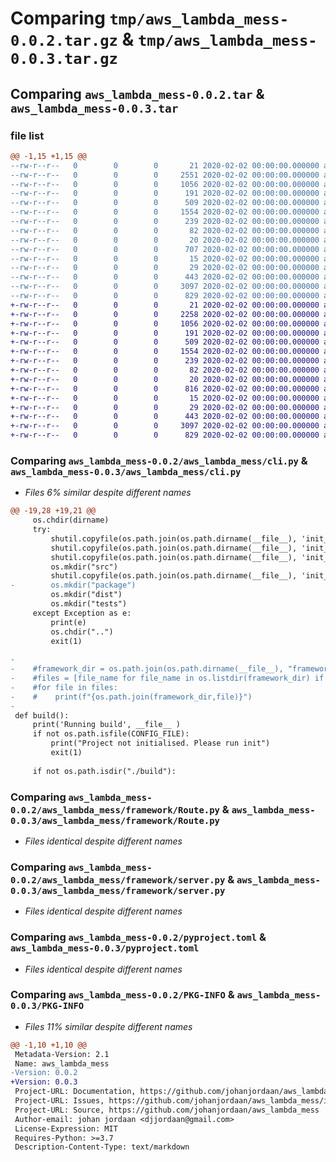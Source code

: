 # Comparing `tmp/aws_lambda_mess-0.0.2.tar.gz` & `tmp/aws_lambda_mess-0.0.3.tar.gz`

## Comparing `aws_lambda_mess-0.0.2.tar` & `aws_lambda_mess-0.0.3.tar`

### file list

```diff
@@ -1,15 +1,15 @@
--rw-r--r--   0        0        0       21 2020-02-02 00:00:00.000000 aws_lambda_mess-0.0.2/aws_lambda_mess/__about__.py
--rw-r--r--   0        0        0     2551 2020-02-02 00:00:00.000000 aws_lambda_mess-0.0.2/aws_lambda_mess/cli.py
--rw-r--r--   0        0        0     1056 2020-02-02 00:00:00.000000 aws_lambda_mess-0.0.2/aws_lambda_mess/framework/Route.py
--rw-r--r--   0        0        0      191 2020-02-02 00:00:00.000000 aws_lambda_mess-0.0.2/aws_lambda_mess/framework/failures.py
--rw-r--r--   0        0        0      509 2020-02-02 00:00:00.000000 aws_lambda_mess-0.0.2/aws_lambda_mess/framework/lambda_dispatcher.py
--rw-r--r--   0        0        0     1554 2020-02-02 00:00:00.000000 aws_lambda_mess-0.0.2/aws_lambda_mess/framework/server.py
--rw-r--r--   0        0        0      239 2020-02-02 00:00:00.000000 aws_lambda_mess-0.0.2/aws_lambda_mess/framework/success.py
--rw-r--r--   0        0        0       82 2020-02-02 00:00:00.000000 aws_lambda_mess-0.0.2/aws_lambda_mess/init_files/.aws_lambda_mess.json
--rw-r--r--   0        0        0       20 2020-02-02 00:00:00.000000 aws_lambda_mess-0.0.2/aws_lambda_mess/init_files/.gitignore
--rw-r--r--   0        0        0      707 2020-02-02 00:00:00.000000 aws_lambda_mess-0.0.2/aws_lambda_mess/init_files/app.py
--rw-r--r--   0        0        0       15 2020-02-02 00:00:00.000000 aws_lambda_mess-0.0.2/aws_lambda_mess/init_files/requirements.txt
--rw-r--r--   0        0        0       29 2020-02-02 00:00:00.000000 aws_lambda_mess-0.0.2/.gitignore
--rw-r--r--   0        0        0      443 2020-02-02 00:00:00.000000 aws_lambda_mess-0.0.2/README.md
--rw-r--r--   0        0        0     3097 2020-02-02 00:00:00.000000 aws_lambda_mess-0.0.2/pyproject.toml
--rw-r--r--   0        0        0      829 2020-02-02 00:00:00.000000 aws_lambda_mess-0.0.2/PKG-INFO
+-rw-r--r--   0        0        0       21 2020-02-02 00:00:00.000000 aws_lambda_mess-0.0.3/aws_lambda_mess/__about__.py
+-rw-r--r--   0        0        0     2258 2020-02-02 00:00:00.000000 aws_lambda_mess-0.0.3/aws_lambda_mess/cli.py
+-rw-r--r--   0        0        0     1056 2020-02-02 00:00:00.000000 aws_lambda_mess-0.0.3/aws_lambda_mess/framework/Route.py
+-rw-r--r--   0        0        0      191 2020-02-02 00:00:00.000000 aws_lambda_mess-0.0.3/aws_lambda_mess/framework/failures.py
+-rw-r--r--   0        0        0      509 2020-02-02 00:00:00.000000 aws_lambda_mess-0.0.3/aws_lambda_mess/framework/lambda_dispatcher.py
+-rw-r--r--   0        0        0     1554 2020-02-02 00:00:00.000000 aws_lambda_mess-0.0.3/aws_lambda_mess/framework/server.py
+-rw-r--r--   0        0        0      239 2020-02-02 00:00:00.000000 aws_lambda_mess-0.0.3/aws_lambda_mess/framework/success.py
+-rw-r--r--   0        0        0       82 2020-02-02 00:00:00.000000 aws_lambda_mess-0.0.3/aws_lambda_mess/init_files/.aws_lambda_mess.json
+-rw-r--r--   0        0        0       20 2020-02-02 00:00:00.000000 aws_lambda_mess-0.0.3/aws_lambda_mess/init_files/.gitignore
+-rw-r--r--   0        0        0      816 2020-02-02 00:00:00.000000 aws_lambda_mess-0.0.3/aws_lambda_mess/init_files/app.py
+-rw-r--r--   0        0        0       15 2020-02-02 00:00:00.000000 aws_lambda_mess-0.0.3/aws_lambda_mess/init_files/requirements.txt
+-rw-r--r--   0        0        0       29 2020-02-02 00:00:00.000000 aws_lambda_mess-0.0.3/.gitignore
+-rw-r--r--   0        0        0      443 2020-02-02 00:00:00.000000 aws_lambda_mess-0.0.3/README.md
+-rw-r--r--   0        0        0     3097 2020-02-02 00:00:00.000000 aws_lambda_mess-0.0.3/pyproject.toml
+-rw-r--r--   0        0        0      829 2020-02-02 00:00:00.000000 aws_lambda_mess-0.0.3/PKG-INFO
```

### Comparing `aws_lambda_mess-0.0.2/aws_lambda_mess/cli.py` & `aws_lambda_mess-0.0.3/aws_lambda_mess/cli.py`

 * *Files 6% similar despite different names*

```diff
@@ -19,28 +19,21 @@
     os.chdir(dirname)
     try:
         shutil.copyfile(os.path.join(os.path.dirname(__file__), 'init_files', CONFIG_FILE), CONFIG_FILE)
         shutil.copyfile(os.path.join(os.path.dirname(__file__), 'init_files', REQUIREMENTS_FILE), REQUIREMENTS_FILE)
         shutil.copyfile(os.path.join(os.path.dirname(__file__), 'init_files', GITIGNORE_FILE), GITIGNORE_FILE)
         os.mkdir("src")
         shutil.copyfile(os.path.join(os.path.dirname(__file__), 'init_files', APP_FILE), os.path.join("src", APP_FILE))
-        os.mkdir("package")
         os.mkdir("dist")
         os.mkdir("tests")
     except Exception as e:
         print(e)
         os.chdir("..")
         exit(1)
 
-
-    #framework_dir = os.path.join(os.path.dirname(__file__), "framework")
-    #files = [file_name for file_name in os.listdir(framework_dir) if file_name not in ["__pycache__"]]
-    #for file in files:
-    #    print(f"{os.path.join(framework_dir,file)}")
-
 def build():
     print('Running build', __file__ )
     if not os.path.isfile(CONFIG_FILE):
         print("Project not initialised. Please run init")
         exit(1)
 
     if not os.path.isdir("./build"):
```

### Comparing `aws_lambda_mess-0.0.2/aws_lambda_mess/framework/Route.py` & `aws_lambda_mess-0.0.3/aws_lambda_mess/framework/Route.py`

 * *Files identical despite different names*

### Comparing `aws_lambda_mess-0.0.2/aws_lambda_mess/framework/server.py` & `aws_lambda_mess-0.0.3/aws_lambda_mess/framework/server.py`

 * *Files identical despite different names*

### Comparing `aws_lambda_mess-0.0.2/pyproject.toml` & `aws_lambda_mess-0.0.3/pyproject.toml`

 * *Files identical despite different names*

### Comparing `aws_lambda_mess-0.0.2/PKG-INFO` & `aws_lambda_mess-0.0.3/PKG-INFO`

 * *Files 11% similar despite different names*

```diff
@@ -1,10 +1,10 @@
 Metadata-Version: 2.1
 Name: aws_lambda_mess
-Version: 0.0.2
+Version: 0.0.3
 Project-URL: Documentation, https://github.com/johanjordaan/aws_lambda_mess#readme
 Project-URL: Issues, https://github.com/johanjordaan/aws_lambda_mess/issues
 Project-URL: Source, https://github.com/johanjordaan/aws_lambda_mess
 Author-email: johan jordaan <djjordaan@gmail.com>
 License-Expression: MIT
 Requires-Python: >=3.7
 Description-Content-Type: text/markdown
```

